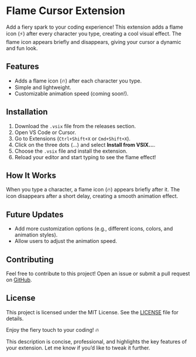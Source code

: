 # Flame Cursor Extension

Add a fiery spark to your coding experience! This extension adds a flame icon (⚡️) after every character you type, creating a cool visual effect. The flame icon appears briefly and disappears, giving your cursor a dynamic and fun look.

## Features

- Adds a flame icon (🔥) after each character you type.
- Simple and lightweight.
- Customizable animation speed (coming soon!).

## Installation

1. Download the `.vsix` file from the releases section.
2. Open VS Code or Cursor.
3. Go to Extensions (`Ctrl+Shift+X` or `Cmd+Shift+X`).
4. Click on the three dots (...) and select **Install from VSIX...**.
5. Choose the `.vsix` file and install the extension.
6. Reload your editor and start typing to see the flame effect!

## How It Works

When you type a character, a flame icon (🔥) appears briefly after it. The icon disappears after a short delay, creating a smooth animation effect.

## Future Updates

- Add more customization options (e.g., different icons, colors, and animation styles).
- Allow users to adjust the animation speed.

## Contributing

Feel free to contribute to this project! Open an issue or submit a pull request on [GitHub](https://github.com).

## License

This project is licensed under the MIT License. See the [LICENSE](LICENSE) file for details.

Enjoy the fiery touch to your coding! 🔥

This description is concise, professional, and highlights the key features of your extension. Let me know if you’d like to tweak it further.
